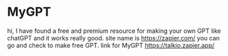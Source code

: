# MyGPT
hi, I have found a free and premium resource for making your own GPT like chatGPT and it works really good. site name is https://zapier.com/ you can go and check to make free GPT.
link for MyGPT https://talkio.zapier.app/
